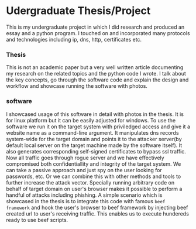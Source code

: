 # Udergraduate Thesis/Project
This is my undergraduate project in which I did research and produced an essay and a python program. I touched on and incorporated many protocols and technologies including ip, dns, http, certificates etc.

### Thesis
This is not an academic paper but a very well written article documenting my research on the related topics and the python code I wrote. I talk about the key concepts, go through the software code and explain the design and workflow and showcase running the software with photos.

### software
I showcased usage of this software in detail with photos in the thesis. It is for linux platform but it can be easily adjusted for windows.
To use the software we run it on the target system with priviledged access and give it a website name as a command-line argument. It manipulates dns records system-wide for the target domain and points it to the attacker server(by default local server on the target machine made by the software itself). It also generates corresponding self-signed certificates to bypass ssl traffic.<br />
Now all traffic goes through rogue server and we have effectively compromised both confidentiallity and integrity of the target system. We can take a passive approach and just spy on the user looking for passwords, etc. Or we can combine this with other methods and tools to further increase the attack vector. Specially running arbitrary code on behalf of target domain on user's browser makes it possible  to perform a handful of attacks including phishing. A simple scenario which is showcased in the thesis is to integrate this code with famous `beef framework` and hook the user's browser to beef framework by injecting beef created url to user's receiving traffic. This enables us to execute hundereds ready to use beef scripts.
